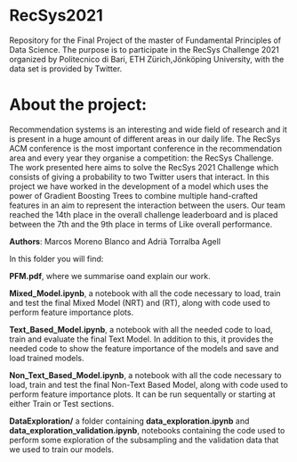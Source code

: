 # RecSys2021

Repository for the Final Project of the master of Fundamental Principles of Data Science. The purpose is to participate in the RecSys Challenge 2021  organized by Politecnico di Bari, ETH Zürich,Jönköping University, with the data set is provided by Twitter. 

# About the project:

Recommendation systems is an interesting and wide field of research and it is present in a huge amount of different areas in our daily life. The RecSys ACM conference is the most important conference in the recommendation area and every year they organise a competition: the RecSys Challenge. The work presented here aims to solve the RecSys 2021 Challenge which consists of giving a probability to two Twitter users that interact. In this project we have worked in the development of a model which uses the power of Gradient Boosting Trees to combine multiple hand-crafted features in an aim to represent the interaction between the users. Our team reached the 14th place in the overall challenge leaderboard and is placed between the 7th and the 9th place in terms of Like overall performance.

**Authors**: Marcos Moreno Blanco and Adrià Torralba Agell

In this folder you will find:

**PFM.pdf**, where we summarise oand explain our work. 

**Mixed_Model.ipynb**, a notebook with all the code necessary to load, train and test the final Mixed Model (NRT) and (RT), along with code used to perform feature importance plots.

**Text_Based_Model.ipynb**, a notebook with all the needed code to load, train and evaluate the final Text Model. In addition to this, it provides the needed code to show the feature importance of the models and save and load trained models.

**Non_Text_Based_Model.ipynb**, a notebook with all the code necessary to load, train and test the final Non-Text Based Model, along with code used to perform feature importance plots. It can be run sequentally or starting at either Train or Test sections.

**DataExploration/** a folder containing **data_exploration.ipynb** and **data_exploration_validation.ipynb**, notebooks containing the code used to perform some exploration of the subsampling and the validation data that we used to train our models.
